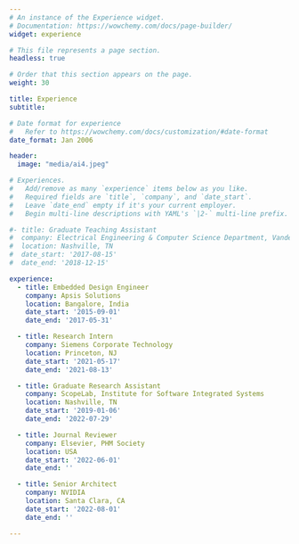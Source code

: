 ```yaml
---
# An instance of the Experience widget.
# Documentation: https://wowchemy.com/docs/page-builder/
widget: experience

# This file represents a page section.
headless: true

# Order that this section appears on the page.
weight: 30

title: Experience
subtitle:

# Date format for experience
#   Refer to https://wowchemy.com/docs/customization/#date-format
date_format: Jan 2006

header:
  image: "media/ai4.jpeg"

# Experiences.
#   Add/remove as many `experience` items below as you like.
#   Required fields are `title`, `company`, and `date_start`.
#   Leave `date_end` empty if it's your current employer.
#   Begin multi-line descriptions with YAML's `|2-` multi-line prefix.

#- title: Graduate Teaching Assistant
#  company: Electrical Engineering & Computer Science Department, Vanderbilt University
#  location: Nashville, TN
#  date_start: '2017-08-15'
#  date_end: '2018-12-15'

experience:
  - title: Embedded Design Engineer
    company: Apsis Solutions
    location: Bangalore, India
    date_start: '2015-09-01'
    date_end: '2017-05-31'

  - title: Research Intern
    company: Siemens Corporate Technology
    location: Princeton, NJ
    date_start: '2021-05-17'
    date_end: '2021-08-13'

  - title: Graduate Research Assistant
    company: ScopeLab, Institute for Software Integrated Systems
    location: Nashville, TN
    date_start: '2019-01-06'
    date_end: '2022-07-29'

  - title: Journal Reviewer
    company: Elsevier, PHM Society
    location: USA
    date_start: '2022-06-01'
    date_end: ''

  - title: Senior Architect
    company: NVIDIA
    location: Santa Clara, CA
    date_start: '2022-08-01'
    date_end: ''

---
```

